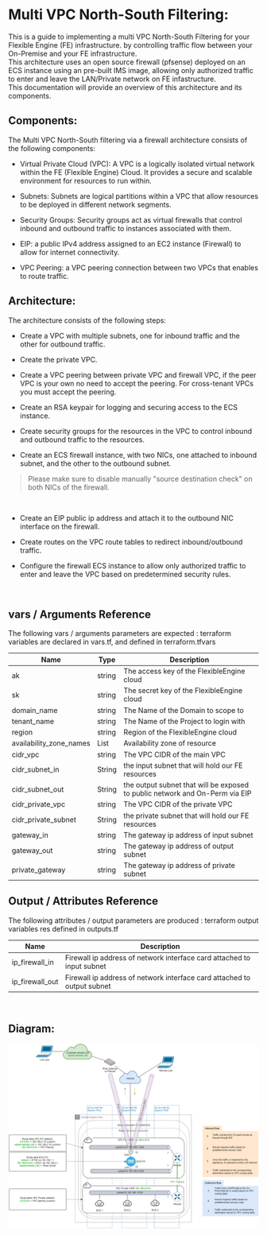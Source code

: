 # Multi VPC North-South Filtering:
This is a guide to implementing a multi VPC North-South Filtering for your Flexible Engine (FE) infrastructure. by controlling traffic flow between your On-Premise and your FE infrastructure.
<br/>
This architecture uses an open source firewall (pfsense) deployed on an ECS instance using an pre-built IMS image, allowing only authorized traffic to enter and leave the LAN/Private network on FE infastructure. 
<br/>
This documentation will provide an overview of this architecture and its components.


## Components:
The Multi VPC North-South filtering via a firewall architecture consists of the following components:

- Virtual Private Cloud (VPC): A VPC is a logically isolated virtual network within the FE (Flexible Engine) Cloud. It provides a secure and scalable environment for resources to run within.

- Subnets: Subnets are logical partitions within a VPC that allow resources to be deployed in different network segments.

- Security Groups: Security groups act as virtual firewalls that control inbound and outbound traffic to instances associated with them.

- EIP: a public IPv4 address assigned to an EC2 instance (Firewall) to allow for internet connectivity.

- VPC Peering: a VPC peering connection between two VPCs that enables to route traffic.

## Architecture:
The architecture consists of the following steps:

- Create a VPC with multiple subnets, one for inbound traffic and the other for outbound traffic.

- Create the private VPC.

- Create a VPC peering between private VPC and firewall VPC, if the peer VPC is your own no need to accept the peering.
For cross-tenant VPCs you must accept the peering.

- Create an RSA keypair for logging and securing access to the ECS instance.

- Create security groups for the resources in the VPC to control inbound and outbound traffic to the resources.

- Create an ECS firewall instance, with two NICs, one attached to inbound subnet, and the other to the outbound subnet.
> Please make sure to disable manually "source destination check" on both NICs of the firewall.
<br/>

- Create an EIP public ip address and attach it to the outbound NIC interface on the firewall.

- Create routes on the VPC route tables to redirect inbound/outbound traffic.

- Configure the firewall ECS instance to allow only authorized traffic to enter and leave the VPC based on predetermined security rules.
<br/>

## vars / Arguments Reference
The following vars / arguments  parameters are expected : terraform variables are declared in vars.tf, and defined in terraform.tfvars

Name | Type      | Description
-----|-----------|------------
ak | string | The access key of the FlexibleEngine cloud
sk | string | The secret key of the FlexibleEngine cloud
domain_name | string | The Name of the Domain to scope to
tenant_name | string | The Name of the Project to login with
region | string | Region of the FlexibleEngine cloud
availability_zone_names | List | Availability zone of resource
cidr_vpc | string | The VPC CIDR of the main VPC
cidr_subnet_in | String | the input subnet that will hold our FE resources
cidr_subnet_out | String | the output subnet that will be exposed to public network and On-Perm via EIP
cidr_private_vpc | string | The VPC CIDR of the private VPC
cidr_private_subnet | String | the private subnet that will hold our FE resources
gateway_in | string | The gateway ip address of input subnet
gateway_out | string | The gateway ip address of output subnet
private_gateway | string | The gateway ip address of private subnet

## Output / Attributes Reference
The following attributes / output parameters are produced : terraform output variables res defined in outputs.tf

Name | Description
-----|------------
ip_firewall_in | Firewall ip address of network interface card attached to input subnet
ip_firewall_out | Firewall ip address of network interface card attached to output subnet
<br/>

## Diagram:
![Alt text](https://github.com/FlexibleEngineCloud/FE-landingzone/blob/main/docs/diagrams/north-south-multivpc.png)
